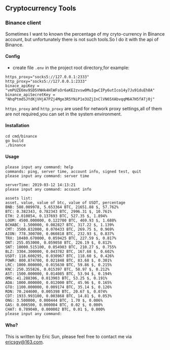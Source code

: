 ## Cryptocurrency Tools

### Binance client
Sometimes I want to known the percentage of my cryto-currency in Binance account, but unfortunately there is not such tools.So I do it with the api of Binance.

#### Config
* create file `.env` in the project root directory,for example:
```$txt
https_proxy="socks5://127.0.0.1:2333"
http_proxy="socks5://127.0.0.1:2333"
binace_apiKey = "vmPUZE6mv9SD5VNHk4HlWFsOr6aKE2zvsw0MuIgwCIPy6utIco14y7Ju91duEh8A"
binance_apiSecretKey = "NhqPtmdSJYdKjVHjA7PZj4Mge3R5YNiP1e3UZjInClVN65XAbvqqM6A7H5fATj0j"
```
`https_proxy` and `http_proxy` are used for network proxy settings,all of them are not required,you can set in the system environment.

#### Installation
```$shell
cd cmd/binance
go build
./binance
```

#### Usage
```$shell
please input any command: help
commands: ping, server time, account info, signed test, quit
please input any command: server time

serverTime: 2019-03-12 14:13:21
please input any command: account info

assets list: 
asset, value, value of btc, value of USDT, percentage
BNB: 508.009978, 5.653364 BTC, 21651.88 $, 57.762%
BTC: 0.382343, 0.782343 BTC, 2996.31 $, 10.761%
ETH: 2.010854, 0.137693 BTC, 527.35 $, 1.894%
LOOM: 4500.000000, 0.122700 BTC, 469.93 $, 1.688%
BCHABC: 1.500000, 0.082827 BTC, 317.22 $, 1.139%
CMT: 3500.832000, 0.070433 BTC, 269.75 $, 0.969%
AION: 778.300700, 0.060818 BTC, 232.93 $, 0.837%
TRX: 10480.670000, 0.059425 BTC, 227.59 $, 0.817%
ONT: 255.053000, 0.059058 BTC, 226.19 $, 0.812%
SNT: 10000.515100, 0.054903 BTC, 210.27 $, 0.755%
BLZ: 3304.300000, 0.043782 BTC, 167.68 $, 0.602%
USDT: 118.600295, 0.030967 BTC, 118.60 $, 0.426%
POWR: 800.874700, 0.021848 BTC, 83.68 $, 0.301%
LRC: 1000.000000, 0.015630 BTC, 59.86 $, 0.215%
KNC: 250.355826, 0.015397 BTC, 58.97 $, 0.212%
AST: 1500.000000, 0.014085 BTC, 53.94 $, 0.194%
OMG: 41.288306, 0.013903 BTC, 53.25 $, 0.191%
ADA: 1000.000000, 0.012000 BTC, 45.96 $, 0.165%
GTO: 1100.000000, 0.009174 BTC, 35.14 $, 0.126%
RDN: 70.244600, 0.005398 BTC, 20.67 $, 0.074%
CDT: 1933.993100, 0.003868 BTC, 14.81 $, 0.053%
ONG: 3.500000, 0.000444 BTC, 1.70 $, 0.006%
GAS: 0.006500, 0.000004 BTC, 0.02 $, 0.000%
CHAT: 0.789040, 0.000002 BTC, 0.01 $, 0.000%
please input any command: 
```

#### Who?
This is written by Eric Sun, please feel free to contact me via ericsgy@163.com. 